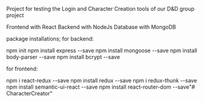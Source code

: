 Project for testing the Login and Character Creation tools of our D&D group project

Frontend with React
Backend with NodeJs
Database with MongoDB

package installations;
for backend:

npm init
npm install express --save
npm install mongoose --save
npm install body-parser --save
npm install bcrypt --save

for frontend:

npm i react-redux --save
npm install redux --save
npm i redux-thunk --save
npm install semantic-ui-react --save
npm install react-router-dom --save"# CharacterCreator" 

